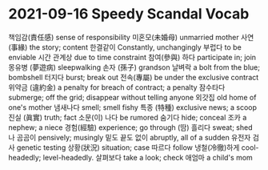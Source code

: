# 2021-09-16 Speedy Scandal Vocab
책임감(責任感) sense of responsibility 
미혼모(未婚母) unmarried mother
사연(事緣) the story; content
한결같이 Constantly, unchangingly
부럽다 to be enviable
시간 관계상 due to time constraint 
참여(參與) 하다 participate in; join
몽유병 (夢遊病) sleepwalking 
손자 (孫子) grandson
날벼락 a bolt from the blue; bombshell
터지다 burst; break out
전속(專屬) be under the exclusive contract 
위약금 (違約金) a penalty for breach of contract; a penalty
잠수타다 submerge; off the grid; disappear without telling anyone
외갓집 old home of one's mother 
냄새나다 smell; smell fishy
특종 (特種) exclusive news; a scoop 
진실 (眞實) truth; fact
소문(이) 나다 be rumored 
숨기다 hide; conceal 
조카 a nephew; a niece
경험(經驗) experience; go through 
(땀) 흘리다 sweat; shed 나
곰곰이 pensively; musingly 
밑도 끝도 없이 abruptly, all of a sudden
유전자 검사 genetic testing
상황(狀況) situation; case 
따르다 follow
냉철(冷徹)하게 cool-headedly; level-headedly.
살펴보다 take a look; check
애엄마 a child's mom 